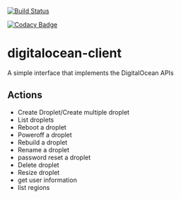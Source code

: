 [![Build Status](https://travis-ci.org/foecum/digitalocean-client.svg?branch=master)](https://travis-ci.org/foecum/digitalocean-client)

[![Codacy Badge](https://api.codacy.com/project/badge/Grade/02662fe3f9fc462f8b6d7dd36e8445b0)](https://www.codacy.com/app/foecum/digitalocean-client?utm_source=github.com&amp;utm_medium=referral&amp;utm_content=foecum/digitalocean-client&amp;utm_campaign=Badge_Grade)
# digitalocean-client
A simple interface that implements the DigitalOcean APIs

## Actions
- Create Droplet/Create multiple droplet
- List droplets
- Reboot a droplet
- Poweroff a droplet
- Rebuild a droplet
- Rename a droplet
- password reset a droplet
- Delete droplet
- Resize droplet
- get user information
- list regions

